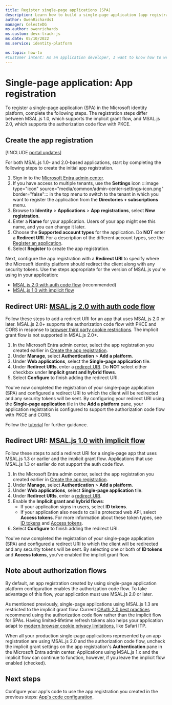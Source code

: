 ```yaml
---
title: Register single-page applications (SPA)
description: Learn how to build a single-page application (app registration)
author: OwenRichards1
manager: CelesteDG
ms.author: owenrichards
ms.custom: devx-track-js
ms.date: 05/10/2022
ms.service: identity-platform

ms.topic: how-to
#Customer intent: As an application developer, I want to know how to write a single-page application by using the Microsoft identity platform.
---
```


# Single-page application: App registration

To register a single-page application (SPA) in the Microsoft identity platform, complete the following steps. The registration steps differ between MSAL.js 1.0, which supports the implicit grant flow, and MSAL.js 2.0, which supports the authorization code flow with PKCE.

## Create the app registration

[!INCLUDE [portal updates](~/includes/portal-update.md)]

For both MSAL.js 1.0- and 2.0-based applications, start by completing the following steps to create the initial app registration.

1. Sign in to the [Microsoft Entra admin center](https://entra.microsoft.com).
1. If you have access to multiple tenants, use the **Settings** icon :::image type="icon" source="media/common/admin-center-settings-icon.png" border="false"::: in the top menu to switch to the tenant in which you want to register the application from the **Directories + subscriptions** menu.
1. Browse to **Identity** > **Applications** > **App registrations**, select **New registration**.
1. Enter a **Name** for your application. Users of your app might see this name, and you can change it later.
1. Choose the **Supported account types** for the application. Do **NOT** enter a **Redirect URI**. For a description of the different account types, see the [Register an application](quickstart-register-app.md).
1. Select **Register** to create the app registration.

Next, configure the app registration with a **Redirect URI** to specify where the Microsoft identity platform should redirect the client along with any security tokens. Use the steps appropriate for the version of MSAL.js you're using in your application:

- [MSAL.js 2.0 with auth code flow](#redirect-uri-msaljs-20-with-auth-code-flow) (recommended)
- [MSAL.js 1.0 with implicit flow](#redirect-uri-msaljs-10-with-implicit-flow)

## Redirect URI: [MSAL.js 2.0 with auth code flow](https://github.com/AzureAD/microsoft-authentication-library-for-js/tree/dev/lib/msal-browser)

Follow these steps to add a redirect URI for an app that uses MSAL.js 2.0 or later. MSAL.js 2.0+ supports the authorization code flow with PKCE and CORS in response to [browser third party cookie restrictions](reference-third-party-cookies-spas.md). The implicit grant flow is not supported in MSAL.js 2.0+.

1. In the Microsoft Entra admin center, select the app registration you created earlier in [Create the app registration](#create-the-app-registration).
1. Under **Manage**, select **Authentication** > **Add a platform**.
1. Under **Web applications**, select the **Single-page application** tile.
1. Under **Redirect URIs**, enter a [redirect URI](reply-url.md). Do **NOT** select either checkbox under **Implicit grant and hybrid flows**.
1. Select **Configure** to finish adding the redirect URI.

You've now completed the registration of your single-page application (SPA) and configured a redirect URI to which the client will be redirected and any security tokens will be sent. By configuring your redirect URI using the **Single-page application** tile in the **Add a platform** pane, your application registration is configured to support the authorization code flow with PKCE and CORS.

Follow the [tutorial](tutorial-v2-javascript-auth-code.md) for further guidance.

## Redirect URI: [MSAL.js 1.0 with implicit flow](/javascript/api/overview/msal-overview)

Follow these steps to add a redirect URI for a single-page app that uses MSAL.js 1.3 or earlier and the implicit grant flow. Applications that use MSAL.js 1.3 or earlier do not support the auth code flow.

1. In the Microsoft Entra admin center, select the app registration you created earlier in [Create the app registration](#create-the-app-registration).
1. Under **Manage**, select **Authentication** > **Add a platform**.
1. Under **Web applications**, select **Single-page application** tile.
1. Under **Redirect URIs**, enter a [redirect URI](reply-url.md).
1. Enable the **Implicit grant and hybrid flows**:
    - If your application signs in users, select **ID tokens**.
    - If your application also needs to call a protected web API, select **Access tokens**. For more information about these token types, see [ID tokens](id-tokens.md) and [Access tokens](access-tokens.md).
1. Select **Configure** to finish adding the redirect URI.

You've now completed the registration of your single-page application (SPA) and configured a redirect URI to which the client will be redirected and any security tokens will be sent. By selecting one or both of **ID tokens** and **Access tokens**, you've enabled the implicit grant flow.

## Note about authorization flows

By default, an app registration created by using single-page application platform configuration enables the authorization code flow. To take advantage of this flow, your application must use MSAL.js 2.0 or later.

As mentioned previously, single-page applications using MSAL.js 1.3 are restricted to the implicit grant flow. Current [OAuth 2.0 best practices](v2-oauth2-auth-code-flow.md) recommend using the authorization code flow rather than the implicit flow for SPAs. Having limited-lifetime refresh tokens also helps your application adapt to [modern browser cookie privacy limitations](reference-third-party-cookies-spas.md), like Safari ITP.

When all your production single-page applications represented by an app registration are using MSAL.js 2.0 and the authorization code flow, uncheck the implicit grant settings on the app registration's **Authentication** pane in the Microsoft Entra admin center. Applications using MSAL.js 1.x and the implicit flow can continue to function, however, if you leave the implicit flow enabled (checked).

## Next steps

Configure your app's code to use the app registration you created in the previous steps: [App's code configuration](scenario-spa-app-configuration.md).
